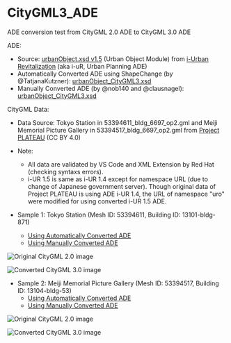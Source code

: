 # CityGML3_ADE

ADE conversion test from CityGML 2.0 ADE to CityGML 3.0 ADE

ADE:
- Source: [urbanObject.xsd v1.5](https://www.chisou.go.jp/tiiki/toshisaisei/itoshisaisei/iur/schemas/uro/1.5/urbanObject.xsd) (Urban Object Module) from [i-Urban Revitalization](https://www.chisou.go.jp/tiiki/toshisaisei/itoshisaisei/iur/index.html) (aka i-uR, Urban Planning ADE)
- Automatically Converted ADE using ShapeChange (by @TatjanaKutzner): [urbanObject_CityGML3.xsd](https://github.com/nob140/CityGML3_ADE/blob/main/AutomaticConversion/urbanObject_CityGML3.xsd)
- Manually Converted ADE (by @nob140 and @clausnagel): [urbanObject_CityGML3.xsd](https://github.com/nob140/CityGML3_ADE/blob/main/ManualConversion/urbanObject_CityGML3.xsd)

CityGML Data:
- Data Source: Tokyo Station in 53394611_bldg_6697_op2.gml and Meiji Memorial Picture Gallery in 53394517_bldg_6697_op2.gml from [Project PLATEAU](https://www.geospatial.jp/ckan/dataset/plateau-tokyo23ku) (CC BY 4.0)
- Note:
  - All data are validated by VS Code and XML Extension by Red Hat (checking syntaxs errors).
  - i-UR 1.5 is same as i-UR 1.4 except for namespace URL (due to change of Japanese government server). Though original data of Project PLATEAU is using ADE i-UR 1.4, the URL of namespace "uro" were modified for using converted i-UR 1.5 ADE.

- Sample 1: Tokyo Station (Mesh ID: 53394611, Building ID: 13101-bldg-871)
  - [Using Automatically Converted ADE](https://github.com/nob140/CityGML3_ADE/blob/main/AutomaticConversion/53394611_bldg_6697_op2_CityGML3.gml)
  - [Using Manually Converted ADE](https://github.com/nob140/CityGML3_ADE/blob/main/ManualConversion/53394611_bldg_6697_op2_CityGML3.gml)

![Original CityGML 2.0 image](53394611_bldg_6697_TokyoStation_CityGML2.png "Original CityGML2 ADE data")

![Converted CityGML 3.0 image](53394611_bldg_6697_TokyoStation_CityGML3.png "Converted CityGML3 ADE data")

- Sample 2: Meiji Memorial Picture Gallery (Mesh ID: 53394517, Building ID: 13104-bldg-53)
  - [Using Automatically Converted ADE](https://github.com/nob140/CityGML3_ADE/blob/main/AutomaticConversion/53394517_bldg_6697_op2_CityGML3.gml)
  - [Using Manually Converted ADE](https://github.com/nob140/CityGML3_ADE/blob/main/ManualConversion/53394517_bldg_6697_op2_CityGML3.gml)

![Original CityGML 2.0 image](53394517_bldg_6697_MeijiMemorialPictureGallery_CityGML2.png "Original CityGML2 ADE data")

![Converted CityGML 3.0 image](53394517_bldg_6697_MeijiMemorialPictureGallery_CityGML3.png "Converted CityGML3 ADE data")
